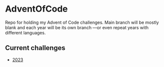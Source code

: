 # AdventOfCode
Repo for holding my Advent of Code challenges. Main branch will be mostly blank and each year will be its own branch —or even repeat years with different languages.

## Current challenges

* [2023](https://github.com/mosqueteiro/AdventOfCode/tree/2023)
